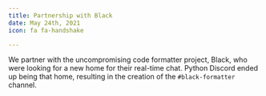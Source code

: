 ```yaml
---
title: Partnership with Black
date: May 24th, 2021
icon: fa fa-handshake

---
```


We partner with the uncompromising code formatter project, Black, who were
looking for a new home for their real-time chat. Python Discord ended up being
that home, resulting in the creation of the `#black-formatter` channel.
